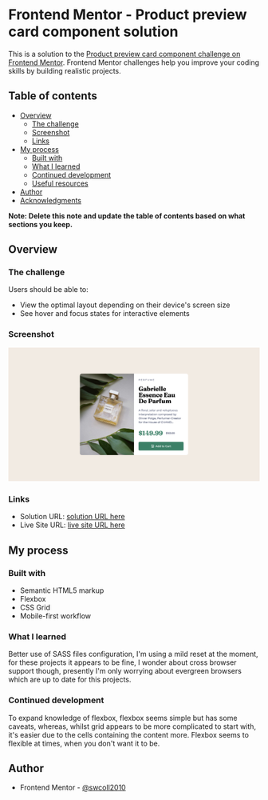 # Frontend Mentor - Product preview card component solution

This is a solution to the [Product preview card component challenge on Frontend Mentor](https://www.frontendmentor.io/challenges/product-preview-card-component-GO7UmttRfa). Frontend Mentor challenges help you improve your coding skills by building realistic projects. 

## Table of contents

- [Overview](#overview)
  - [The challenge](#the-challenge)
  - [Screenshot](#screenshot)
  - [Links](#links)
- [My process](#my-process)
  - [Built with](#built-with)
  - [What I learned](#what-i-learned)
  - [Continued development](#continued-development)
  - [Useful resources](#useful-resources)
- [Author](#author)
- [Acknowledgments](#acknowledgments)

**Note: Delete this note and update the table of contents based on what sections you keep.**

## Overview

### The challenge

Users should be able to:

- View the optimal layout depending on their device's screen size
- See hover and focus states for interactive elements

### Screenshot

![](./screenshot.png)

### Links

- Solution URL: [solution URL here](https://github.com/swcoll2010/mentor-product-preview-card-component-main)
- Live Site URL: [live site URL here](https://swcoll2010.github.io/mentor-product-preview-card-component-main/)

## My process

### Built with

- Semantic HTML5 markup
- Flexbox
- CSS Grid
- Mobile-first workflow

### What I learned

Better use of SASS files configuration, I'm using a mild reset at the moment, for these projects it appears to be fine, I wonder about cross browser support though, presently I'm only worrying about evergreen browsers which are up to date for this projects.

### Continued development

To expand knowledge of flexbox, flexbox seems simple but has some caveats, whereas, whilst grid appears to be more complicated to start with, it's easier due to the cells containing the content more. Flexbox seems to flexible at times, when you don't want it to be.

## Author

- Frontend Mentor - [@swcoll2010](https://www.frontendmentor.io/profile/swcoll2010)

